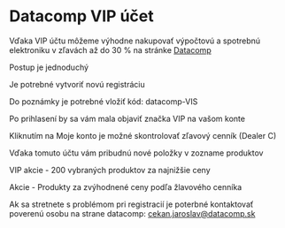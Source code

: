 # Datacomp VIP účet

Vďaka VIP účtu môžeme výhodne nakupovať výpočtovú a spotrebnú elektroniku v zľavách až do 30 % na stránke [Datacomp](https://datacomp.sk/)

Postup je jednoduchý

Je potrebné vytvoriť novú registráciu

Do poznámky je potrebné vložiť kód: datacomp-VIS

Po prihlasení by sa vám mala objaviť značka VIP na vašom konte

Kliknutím na Moje konto je možné skontrolovať zľavový cenník (Dealer C)

Vďaka tomuto účtu vám pribudnú nové položky v zozname produktov

VIP akcie - 200 vybraných produktov za najnižšie ceny

Akcie - Produkty za zvýhodnené ceny podľa žlavového cenníka

Ak sa stretnete s problémom pri registracií je poterbné kontaktovať poverenú osobu na strane datacomp: cekan.jaroslav@datacomp.sk